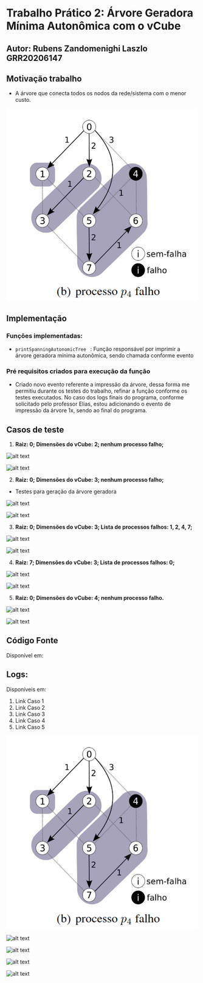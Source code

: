 # Trabalho Prático 2: Árvore Geradora Mínima Autonômica com o vCube
## Autor: Rubens Zandomenighi Laszlo GRR20206147

## Motivação trabalho
- A árvore que conecta todos os nodos da rede/sistema com o menor custo.

![alt text](image.png)

## Implementação 
### Funções implementadas: 
- ```printSpanningAutonomicTree ``` : Função responsável por imprimir a árvore geradora mínima autonômica, sendo chamada conforme evento 
### Pré requisitos criados para execução da função
- Criado novo evento referente a impressão da árvore, dessa forma me permitiu durante os testes do trabalho, refinar a função conforme os testes executados. No caso dos logs finais do programa, conforme solicitado pelo professor Elias, estou adicionando o evento de impressão da árvore 1x, sendo ao final do programa.

## Casos de teste
1. **Raiz: 0; Dimensões do vCube: 2; nenhum processo falho;**

![alt text](image-5.png)

![alt text](image-10.png)

2. **Raiz: 0; Dimensões do vCube: 3; nenhum processo falho;**
- Testes para geração da árvore geradora 

![alt text](image-6.png)

![alt text](image-11.png)

3. **Raiz: 0; Dimensões do vCube: 3; Lista de processos falhos: 1, 2, 4, 7;**

![alt text](image-7.png)

![alt text](image-12.png)

4. **Raiz: 7; Dimensões do vCube: 3; Lista de processos falhos: 0;**

![alt text](image-8.png)

![alt text](image-13.png)

5. **Raiz: 0; Dimensões do vCube: 4; nenhum processo falho.**

![alt text](image-9.png)

![alt text](image-14.png)

## Código Fonte
Disponível em: 

## Logs: 
Disponíveis em:
1. Link Caso 1 
2. Link Caso 2
3. Link Caso 3
4. Link Caso 4
5. Link Caso 5



![alt text](image.png)

![alt text](image-5.png)

![alt text](image-6.png)

![alt text](image-7.png)

![alt text](image-8.png)
